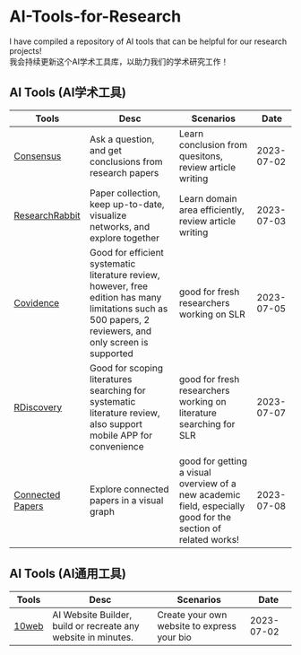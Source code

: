 # AI-Tools-for-Research
I have compiled a repository of AI tools that can be helpful for our research projects!  
我会持续更新这个AI学术工具库，以助力我们的学术研究工作！  

## AI Tools (AI学术工具)  
| Tools | Desc | Scenarios |Date|
|--|--|--|--|
| [Consensus](https://consensus.app/search/) | Ask a question, and get conclusions from research papers | Learn conclusion from quesitons, review article writing | 2023-07-02|
| [ResearchRabbit](https://www.researchrabbit.ai/) | Paper collection, keep up-to-date, visualize networks, and explore together | Learn domain area efficiently, review article writing | 2023-07-03|
| [Covidence](https://www.covidence.org/) | Good for efficient systematic literature review, however, free edition has many limitations such as 500 papers, 2 reviewers, and only screen is supported | good for fresh researchers working on SLR | 2023-07-05|
| [RDiscovery](https://researcher.life/) | Good for scoping literatures searching for systematic literature review, also support mobile APP for convenience | good for fresh researchers working on literature searching for SLR | 2023-07-07|
| [Connected Papers](https://www.connectedpapers.com/) | Explore connected papers in a visual graph | good for getting a visual overview of a new academic field, especially good for the section of related works! | 2023-07-08|

## AI Tools (AI通用工具)  
| Tools | Desc | Scenarios |Date|
|--|--|--|--|
| [10web](https://10web.io/) | AI Website Builder, build or recreate any website in minutes. | Create your own website to express your bio | 2023-07-02|

